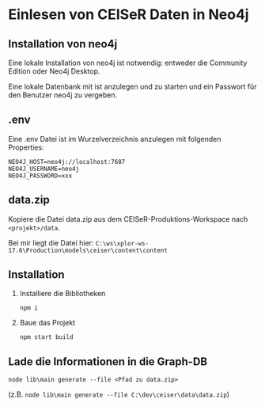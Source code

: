 # Einlesen von CEISeR Daten in Neo4j

## Installation von neo4j

Eine lokale Installation von neo4j ist notwendig: entweder die Community Edition oder Neo4j Desktop.

Eine lokale Datenbank mit ist anzulegen und zu starten und ein Passwort für den Benutzer neo4j zu vergeben.

## .env

Eine .env Datei ist im Wurzelverzeichnis anzulegen mit folgenden Properties:

```
NEO4J_HOST=neo4j://localhost:7687
NEO4J_USERNAME=neo4j
NEO4J_PASSWORD=xxx
```

## data.zip

Kopiere die Datei data.zip aus dem CEISeR-Produktions-Workspace nach `<projekt>/data`.

Bei mir liegt die Datei hier: `C:\ws\xplor-ws-17.6\Production\models\ceiser\content\content`

## Installation

1. Installiere die Bibliotheken
      ```
      npm i
      ```
2. Baue das Projekt
      ```
      npm start build
      ```

## Lade die Informationen in die Graph-DB

```
node lib\main generate --file <Pfad zu data.zip>
```

(z.B. `node lib\main generate --file C:\dev\ceiser\data\data.zip`)

```
